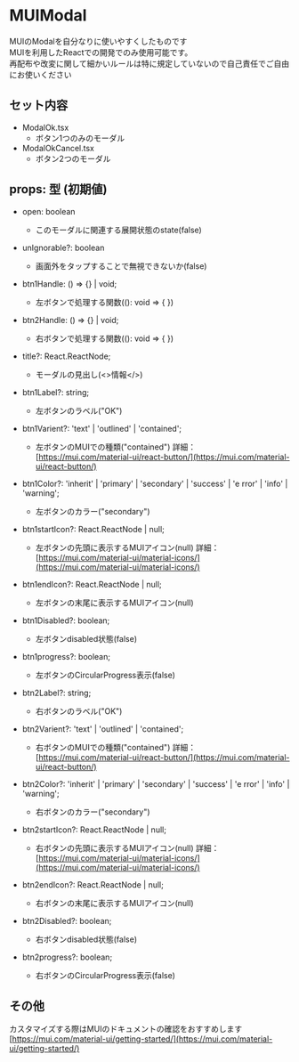 # MUIModal
MUIのModalを自分なりに使いやすくしたものです  
MUIを利用したReactでの開発でのみ使用可能です。  
再配布や改変に関して細かいルールは特に規定していないので自己責任でご自由にお使いください  

## セット内容
- ModalOk.tsx
	- ボタン1つのみのモーダル  
- ModalOkCancel.tsx
	- ボタン2つのモーダル

## props: 型 (初期値)
- open: boolean
	- このモーダルに関連する展開状態のstate(false)  

- unIgnorable?: boolean
	- 画面外をタップすることで無視できないか(false)  

- btn1Handle: () => {} | void;
	- 左ボタンで処理する関数((): void => { })  

- btn2Handle: () => {} | void;
	- 右ボタンで処理する関数((): void => { })  

- title?: React.ReactNode;
	- モーダルの見出し(<>情報</>)  

- btn1Label?: string;
	- 左ボタンのラベル("OK")  

- btn1Varient?: 'text' | 'outlined' | 'contained';
	- 左ボタンのMUIでの種類("contained") 詳細：[https://mui.com/material-ui/react-button/](https://mui.com/material-ui/react-button/)  

- btn1Color?: 'inherit' | 'primary' | 'secondary' | 'success' | 'e
rror' | 'info' | 'warning';
	- 左ボタンのカラー("secondary")  

- btn1startIcon?: React.ReactNode | null;
	- 左ボタンの先頭に表示するMUIアイコン(null) 詳細：[https://mui.com/material-ui/material-icons/](https://mui.com/material-ui/material-icons/)  

- btn1endIcon?: React.ReactNode | null;
	- 左ボタンの末尾に表示するMUIアイコン(null)  

- btn1Disabled?: boolean;
	- 左ボタンdisabled状態(false)  

- btn1progress?: boolean;
	- 左ボタンのCircularProgress表示(false)

- btn2Label?: string;
	- 右ボタンのラベル("OK")  

- btn2Varient?: 'text' | 'outlined' | 'contained';
	- 右ボタンのMUIでの種類("contained") 詳細：[https://mui.com/material-ui/react-button/](https://mui.com/material-ui/react-button/)  

- btn2Color?: 'inherit' | 'primary' | 'secondary' | 'success' | 'e
rror' | 'info' | 'warning';
	- 右ボタンのカラー("secondary")  

- btn2startIcon?: React.ReactNode | null;
	- 右ボタンの先頭に表示するMUIアイコン(null) 詳細：[https://mui.com/material-ui/material-icons/](https://mui.com/material-ui/material-icons/)  

- btn2endIcon?: React.ReactNode | null;
	- 右ボタンの末尾に表示するMUIアイコン(null)  

- btn2Disabled?: boolean;
	- 右ボタンdisabled状態(false)  

- btn2progress?: boolean;
	- 右ボタンのCircularProgress表示(false)

## その他
カスタマイズする際はMUIのドキュメントの確認をおすすめします  
[https://mui.com/material-ui/getting-started/](https://mui.com/material-ui/getting-started/)
